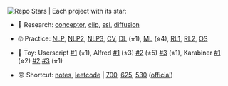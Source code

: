 <!-- ### Hi there 👉 my [homepage (主页)](https://realliyifei.github.io)  ![](https://komarev.com/ghpvc/?username=realliyifei&label=Views&color=0ABAB5) -->
<!-- - 🧠 Research interests: NLP, CV, multimodal, zero-shot learning, MLSys -->
<!-- - 🎓 Current program: DS and CS at UPenn, doing NLP research -->

![Repo Stars](https://img.shields.io/github/stars/realliyifei?label=Stars&style=social) | Each project with its star:

- 🧐 Research:
[conceptor](https://github.com/realliyifei/conceptor-debias), 
[clip](https://github.com/realliyifei/clip-zero-shot), 
[ssl](https://github.com/realliyifei/ssl-gender-bias), 
[diffusion](https://github.com/realliyifei/diffusion) 

- 🤓 Practice: 
[NLP](https://github.com/realliyifei/nlp-project-two-stage-summarization-with-pretrained-transformers), 
[NLP2](https://github.com/realliyifei/neuro-symbolic-dual-system-on-task-oriented-dialogue-generation), 
[NLP3](https://github.com/realliyifei/cis700-01-hw1-text-adventure-game), 
[CV](https://github.com/realliyifei/cv-project-solo-and-gru-for-hemostatic-plug-segmentation),
[DL](https://github.com/realliyifei/DL-Project-Shopee-Product-Match) (⭐︎1), 
[ML](https://github.com/realliyifei/ML-Project-Hotel-Cancellation-Prediction) (⭐︎4), 
[RL1](https://github.com/realliyifei/RL-Project-IRL-Gridworld), 
[RL2](https://github.com/realliyifei/RL-Project-RL-in-Computer-System), 
[OS](https://github.com/realliyifei/Linux-File-System-Demo)

- 🥳 Toy: 
Userscript 
[#1](https://github.com/realliyifei/userscript-wikipedia-optimizor) (⭐︎1), 
Alfred 
[#1](https://github.com/realliyifei/alfred-sequential-strings-creator) (⭐︎3) 
[#2](https://github.com/realliyifei/alfred-browser-tab-organizor) (⭐︎5) 
[#3](https://github.com/realliyifei/alfred-file-renamer) (⭐︎1), 
Karabiner 
[#1](https://github.com/realliyifei/mac-karabiner-media-control-by-hyperkey) (⭐︎2) 
[#2](https://github.com/realliyifei/mac-karabiner-number-function-keys) 
[#3](https://github.com/realliyifei/mac-karabiner-chinese-punctuations-to-halfwidth-forms) (⭐︎1)

- 🙃 Shortcut: 
[notes](https://github.com/realliyifei/academic-note), 
[leetcode](https://github.com/realliyifei/leetcode) 
| 
[700](https://github.com/realliyifei/cis700-interactive-fic-and-text-gen), 
[625](https://github.com/realliyifei/cis625-theory-of-ml), 
[530](https://github.com/realliyifei/cis530-computational-linguistics) 
([official](https://github.com/realliyifei/cis530_materials/tree/main))

<!-- [tools](https://github.com/realliyifei/links-and-tools),  -->
<!-- [slm](https://github.com/realliyifei/lihang-code),  -->
<!-- [upenn](https://github.com/realliyifei/upenn-courses),  -->
<!-- - 📒 Solve [leetcode problems](https://app.gitbook.com/@realliyifei/s/leetcode/v/main/) occasionally -->
<!-- ![Anurag's GitHub stats](https://github-readme-stats.vercel.app/api?username=realliyifei&show_icons=true&title_color=D73672&icon_color=F0C947&text_color=0ABAB5&bg_color=00000000) -->
